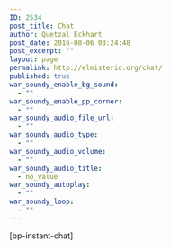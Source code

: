 ```yaml
---
ID: 2534
post_title: Chat
author: Quetzal Eckhart
post_date: 2016-08-06 03:24:48
post_excerpt: ""
layout: page
permalink: http://elmisterio.org/chat/
published: true
war_soundy_enable_bg_sound:
  - ""
war_soundy_enable_pp_corner:
  - ""
war_soundy_audio_file_url:
  - ""
war_soundy_audio_type:
  - ""
war_soundy_audio_volume:
  - ""
war_soundy_audio_title:
  - no_value
war_soundy_autoplay:
  - ""
war_soundy_loop:
  - ""
---
```

[bp-instant-chat]